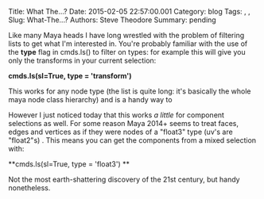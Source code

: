 Title: What The...?
Date: 2015-02-05 22:57:00.001
Category: blog
Tags: , , 
Slug: What-The...?
Authors: Steve Theodore
Summary: pending

Like many Maya heads I have long wrestled with the problem of filtering lists to get what I'm interested in.  You're probably familiar with the use of  the **type** flag in cmds.ls() to filter on types: for example this will give you only the transforms in your current selection:

  


**cmds.ls(sl=True, type = 'transform')**

  


This works for any node type (the list is quite long: it's basically the whole maya node class hierarchy) and is a handy way to 

  


However I just noticed today that this works _a little_ for component selections as well.  For some reason Maya 2014+ seems to treat faces, edges and vertices as if they were nodes of a "float3" type (uv's are "float2"s) .  This means you can get the components from a mixed selection with:

  


**cmds.ls(sl=True, type = 'float3')  **

  


Not the most earth-shattering discovery of the 21st century, but handy nonetheless.

  


